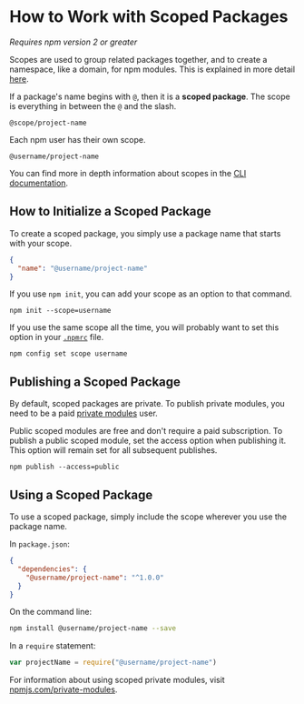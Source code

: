 <!--
title: 14 - How to work with scoped packages
featured: true
-->

# How to Work with Scoped Packages
*Requires npm version 2 or greater*

Scopes are used to group related packages together, and to create a namespace, like a domain, for npm modules. This is explained in more detail [here](https://docs.npmjs.com/cli/version).

If a package's name begins with `@`, then it is a **scoped package**. The scope is everything in between the `@` and the slash.

```
@scope/project-name
```

Each npm user has their own scope.

```
@username/project-name
```
You can find more in depth information about scopes in the [CLI documentation](https://docs.npmjs.com/misc/scope#publishing-public-scoped-packages-to-the-public-npm-registry).

## How to Initialize a Scoped Package

To create a scoped package, you simply use a package name that starts with your scope.

```json
{
  "name": "@username/project-name"
}
```

If you use `npm init`, you can add your scope as an option to that command.

```
npm init --scope=username
```

If you use the same scope all the time, you will probably want to set this option in your [`.npmrc`](https://docs.npmjs.com/files/npmrc) file.

```
npm config set scope username
```

## Publishing a Scoped Package

By default, scoped packages are private. To publish private modules, you need to be a paid [private modules](https://www.npmjs.com/private-modules) user.

Public scoped modules are free and don't require a paid subscription. To publish a public scoped module, set the access option when publishing it. This option will remain set for all subsequent publishes.

```
npm publish --access=public
```

## Using a Scoped Package

To use a scoped package, simply include the scope wherever you use the package name.

In `package.json`:

```json
{
  "dependencies": {
    "@username/project-name": "^1.0.0"
  }
}
```

On the command line:

```sh
npm install @username/project-name --save
```

In a `require` statement:

```js
var projectName = require("@username/project-name")
```

For information about using scoped private modules, visit [npmjs.com/private-modules](https://www.npmjs.com/private-modules).
